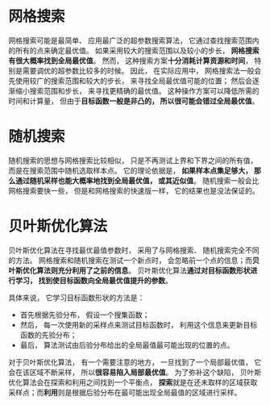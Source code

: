 # 网格搜索

网格搜索可能是最简单、 应用最广泛的超参数搜索算法， 它通过查找搜索范围内的所有的点来确定最优值。 如果采用较大的搜索范围以及较小的步长， **网格搜索有很大概率找到全局最优值**。 然而， 这种搜索方案**十分消耗计算资源和时间**， 特别是需要调优的超参数比较多的时候。 因此， 在实际应用中， 网格搜索法一般会先使用较广的搜索范围和较大的步长， 来寻找全局最优值可能的位置； 然后会逐渐缩小搜索范围和步长， 来寻找更精确的最优值。 这种操作方案可以降低所需的时间和计算量， 但由于**目标函数一般是非凸的， 所以很可能会错过全局最优值**。

# 随机搜索

随机搜索的思想与网格搜索比较相似， 只是不再测试上界和下界之间的所有值， 而是在搜索范围中随机选取样本点。 它的理论依据是， **如果样本点集足够大， 那么通过随机采样也能大概率地找到全局最优值， 或其近似值**。 随机搜索一般会比网格搜索要快一些， 但是和网格搜索的快速版一样， 它的结果也是没法保证的。


# 贝叶斯优化算法

贝叶斯优化算法在寻找最优最值参数时， 采用了与网格搜索、 随机搜索完全不同的方法。 网格搜索和随机搜索在测试一个新点时， 会忽略前一个点的信息；而**贝叶斯优化算法则充分利用了之前的信息**。 贝叶斯优化算法**通过对目标函数形状进行学习， 找到使目标函数向全局最优值提升的参数**。 

具体来说， 它学习目标函数形状的方法是：

- 首先根据先验分布， 假设一个搜集函数； 
- 然后， 每一次使用新的采样点来测试目标函数时， 利用这个信息来更新目标函数的先验分布； 
- 最后， 算法测试由后验分布给出的全局最值最可能出现的位置的点。 

对于贝叶斯优化算法， 有一个需要注意的地方， 一旦找到了一个局部最优值， 它会在该区域不断采样， 所以**很容易陷入局部最优值**。 为了弥补这个缺陷， 贝叶斯优化算法会在探索和利用之间找到一个平衡点， **探索**就是在还未取样的区域获取采样点；而**利用**则是根据后验分布在最可能出现全局最值的区域进行采样。  









